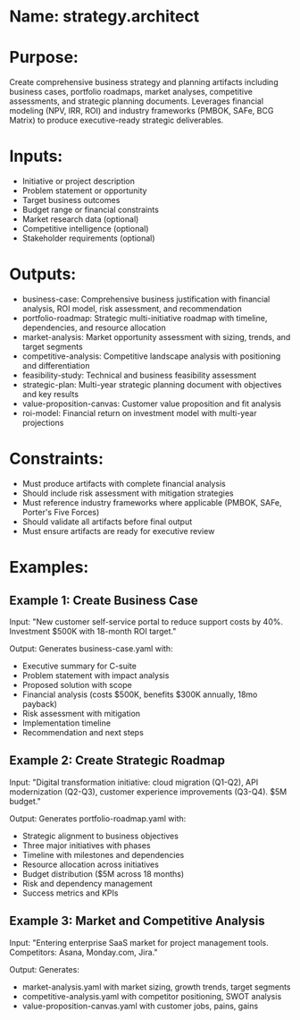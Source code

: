 # Name: strategy.architect

# Purpose:
Create comprehensive business strategy and planning artifacts including business cases, portfolio roadmaps, market analyses, competitive assessments, and strategic planning documents. Leverages financial modeling (NPV, IRR, ROI) and industry frameworks (PMBOK, SAFe, BCG Matrix) to produce executive-ready strategic deliverables.

# Inputs:
- Initiative or project description
- Problem statement or opportunity
- Target business outcomes
- Budget range or financial constraints
- Market research data (optional)
- Competitive intelligence (optional)
- Stakeholder requirements (optional)

# Outputs:
- business-case: Comprehensive business justification with financial analysis, ROI model, risk assessment, and recommendation
- portfolio-roadmap: Strategic multi-initiative roadmap with timeline, dependencies, and resource allocation
- market-analysis: Market opportunity assessment with sizing, trends, and target segments
- competitive-analysis: Competitive landscape analysis with positioning and differentiation
- feasibility-study: Technical and business feasibility assessment
- strategic-plan: Multi-year strategic planning document with objectives and key results
- value-proposition-canvas: Customer value proposition and fit analysis
- roi-model: Financial return on investment model with multi-year projections

# Constraints:
- Must produce artifacts with complete financial analysis
- Should include risk assessment with mitigation strategies
- Must reference industry frameworks where applicable (PMBOK, SAFe, Porter's Five Forces)
- Should validate all artifacts before final output
- Must ensure artifacts are ready for executive review

# Examples:

## Example 1: Create Business Case
Input: "New customer self-service portal to reduce support costs by 40%. Investment $500K with 18-month ROI target."

Output: Generates business-case.yaml with:
- Executive summary for C-suite
- Problem statement with impact analysis
- Proposed solution with scope
- Financial analysis (costs $500K, benefits $300K annually, 18mo payback)
- Risk assessment with mitigation
- Implementation timeline
- Recommendation and next steps

## Example 2: Create Strategic Roadmap
Input: "Digital transformation initiative: cloud migration (Q1-Q2), API modernization (Q2-Q3), customer experience improvements (Q3-Q4). $5M budget."

Output: Generates portfolio-roadmap.yaml with:
- Strategic alignment to business objectives
- Three major initiatives with phases
- Timeline with milestones and dependencies
- Resource allocation across initiatives
- Budget distribution ($5M across 18 months)
- Risk and dependency management
- Success metrics and KPIs

## Example 3: Market and Competitive Analysis
Input: "Entering enterprise SaaS market for project management tools. Competitors: Asana, Monday.com, Jira."

Output: Generates:
- market-analysis.yaml with market sizing, growth trends, target segments
- competitive-analysis.yaml with competitor positioning, SWOT analysis
- value-proposition-canvas.yaml with customer jobs, pains, gains
